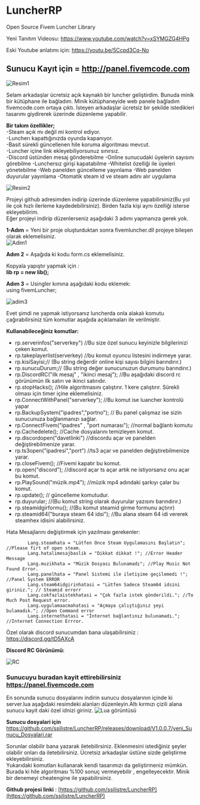 # LuncherRP
Open Source Fivem Luncher Library
 
Yeni Tanıtım Videosu: 
https://www.youtube.com/watch?v=xSYMGZG4HPg

Eski Youtube anlatımı için: 
https://youtu.be/5Ccpd3Cq-No

## Sunucu Kayıt için = http://panel.fivemcode.com
![Resim1](https://i.hizliresim.com/7091fF.png)

 
Selam arkadaşlar ücretsiz açık kaynaklı bir luncher geliştirdim. Bunuda minik bir kütüphane ile bağladım.  Minik kütüphaneyide web panele bağladım fivemcode.com ortaya çıktı.
İsteyen arkadaşlar ücretsiz bir şekilde istedikleri tasarımı giydirerek üzerinde düzenleme yapabilir.  
  
**Bir takım özellikler;**  
-Steam açık mı değil mi kontrol ediyor.  
-Luncherı kapattığınızda oyunda kapanıyor.  
-Basit sürekli güncellenen hile koruma algoritması mevcut.  
-Luncher içine link ekleyebiliyorsunuz sınırsız.  
-Discord üstünden mesaj gönderebilme
-Online sunucudaki üyelerin sayısını görebilme
-Lunchersız girişi kapatabilme
-Whitelist özelliği ile üyeleri yönetebilme
-Web panelden güncelleme yayınlama
-Web panelden duyurular yayınlama
-Otomatik steam id ve steam adını alır uygulama

![Resim2](https://i.hizliresim.com/91gmZR.png)

  
Projeyi github adresimden indirip üzerinde düzenleme yapabilirsiniz(Bu yol ile çok hızlı ilerleme kaydedebilirsiniz). Birden fazla kişi aynı özelliği isterse ekleyebilirim.  
Eğer projeyi indirip düzenlerseniz aşağıdaki 3 adımı yapmanıza gerek yok.  
  
**1-Adım** = Yeni bir proje oluşturduktan sonra fivemluncher.dll projeye bileşen olarak eklemelisiniz.  
   ![Adim1](https://s6.gifyu.com/images/adim1.gif)
  
**Adım 2** = Aşağıda ki kodu form.cs eklemelisiniz.  
  
Kopyala yapıştır yapmak için :  
**lib rp = new lib();**  
  
**Adım 3** = Usingler kımına aşağıdaki kodu eklemek:  
using fivemLuncher;  

![adim3](https://i.hizliresim.com/phPeH1.png)

  
  
Evet şimdi ne yapmak istiyorsanız luncherda onla alakalı komutu çağırabilirsiniz tüm komutlar aşağıda açıklamaları ile verilmiştir.  
  
**Kullanabileceğiniz komutlar:**  

 - rp.serverinfos("serverkey") //Bu size özel sunucu keyinizle bilgilerinizi çeken komut.
 - rp.takeplayerlist(serverkey) //bu komut oyuncu listesini indirmeye yarar.
 - rp.kisiSayisi;// (Bu string değerdir online kişi sayısı bilgini barındırır.)
 - rp.sunucuDurum;// (Bu string değer sunucunuzun durumunu barındırır.)
 - rp.DiscordRC("ilk mesaj" , "ikinci mesaj"); //Bu aşağıdaki discord rc görünümün ilk satırı ve ikinci satırıdır.
 - rp.stopHacks(); //Hile algoritmasını çalıştırır. 1 kere çalıştırır. Sürekli olması için timer içine eklemelisiniz.
 - rp.ConnectWithPanel("serverkey"); //Bu komut ise luancher kontrolü yapar 
 - rp.BackupSystem("ipadres","portno"); // Bu panel çalışmaz ise sizin sunucunuza bağlanmanızı sağlar.
 - rp.ConnectFivem("ipadres" , "port numarası"); //normal bağlantı komutu
 - rp.Cachedelete(); //Cache dosyalarını temizleyen komut.
 - rp.discordopen("davetlinki")  //discordu açar ve panelden değiştirebilmenize yarar.
 - rp.ts3open("ipadresi","port") //ts3 açar ve panelden değiştirebilmenize yarar.
 - rp.closeFivem();  //Fivemi kapatır bu komut.
 - rp.open("discord"); //discord açar ts açar artık ne istiyorsanız onu açar bu komut.
 - rp.PlaySound("müzik.mp4"); //müzik mp4 adındaki şarkıyı çalar bu komut.
 - rp.update(); // güncelleme komutudur.
 - rp.duyurular; //(Bu komut string olarak duyurular yazısını barındırır.)
 - rp.steamidgirformu(); //(Bu komut steamid girme formunu açtırır)
 - rp.steamid64("buraya steam 64 idsi"); //Bu alana steam 64 idi vererek steamhex idisini alabilirsiniz.

Hata Mesajlarını değiştirmek için yazılması gerekenler:

            Lang.steamhata = "Lütfen Önce Steam Uygulamasını Başlatın"; //Please firt of open steam.
            Lang.hatalimesajbaslik = "Dikkat dikkat !"; //Error Header Message
            Lang.muzikhata = "Müzik Dosyası Bulunamadı"; //Play Music Not Found Error.
            Lang.panelhata = "Panel Sistemi ile iletişime geçilemedi !"; //Panel System ERROR
            Lang.steam64idgirinhatasi = "Lütfen Sadece Steam64 idsini giriniz."; // Steamid errorr
            Lang.cokfazlaistekhatasi = "Çok fazla istek gönderildi."; //To Much Post Request error.
            Lang.uygulamaacmahatasi = "Açmaya çalıştığınız şeyi bulamadık."; //Open Command error
            Lang.internethatasi = "İnternet bağlantınız bulunamadı."; //Internet Connection Errror.

 

 Özel olarak discord sunucumdan bana ulaşabilirsiniz : https://discord.gg/tD5AXcA

**Discord RC Görünümü:**
  
![RC](https://i.hizliresim.com/cioI2L.png)




### Sunucuyu buradan kayit ettirebilirsiniz https://panel.fivemcode.com
 
 En sonunda sunucu dosyalarını indirin sunucu dosyalarının içinde ki server.lua aşağıdaki resimdeki alanları düzenleyin.Altı kırmızı çizili alana sunucu kayit daki özel idnizi giriniz.
 ![Lua görüntüsü](https://i.hizliresim.com/HARCP9.png)
 
 **Sunucu dosyalari için** https://github.com/ssilistre/LuncherRP/releases/download/V1.0.0.7/yeni_Sunucu_Dosyalari.rar

Sorunlar olabilir bana yazarak iletebilirsiniz. Eklenmesini istediğiniz şeyler olabilir onları da iletebilirsiniz. Ücretsiz arkadaşlar üstüne sizde geliştirme ekleyebilirsiniz.  
Yukarıdaki komutları kullanarak kendi tasarımızı da geliştirmeniz mümkün. Burada ki hile algoritması %100 sonuç vermeyebilir , engelleyecektir. Minik bir denemeyi cheatengine ile yapabilirsiniz.  
  
**Github projesi linki** : [https://github.com/ssilistre/LuncherRP](https://github.com/ssilistre/LuncherRP)
